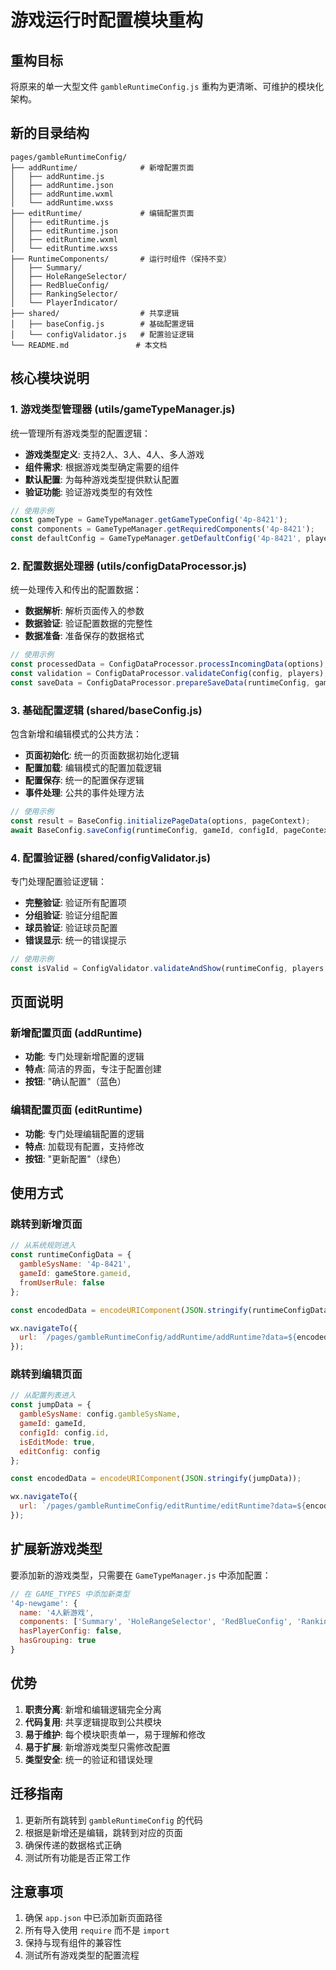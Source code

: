 # 游戏运行时配置模块重构

## 重构目标

将原来的单一大型文件 `gambleRuntimeConfig.js` 重构为更清晰、可维护的模块化架构。

## 新的目录结构

```
pages/gambleRuntimeConfig/
├── addRuntime/              # 新增配置页面
│   ├── addRuntime.js
│   ├── addRuntime.json
│   ├── addRuntime.wxml
│   └── addRuntime.wxss
├── editRuntime/             # 编辑配置页面
│   ├── editRuntime.js
│   ├── editRuntime.json
│   ├── editRuntime.wxml
│   └── editRuntime.wxss
├── RuntimeComponents/       # 运行时组件（保持不变）
│   ├── Summary/
│   ├── HoleRangeSelector/
│   ├── RedBlueConfig/
│   ├── RankingSelector/
│   └── PlayerIndicator/
├── shared/                  # 共享逻辑
│   ├── baseConfig.js        # 基础配置逻辑
│   └── configValidator.js   # 配置验证逻辑
└── README.md               # 本文档
```

## 核心模块说明

### 1. 游戏类型管理器 (utils/gameTypeManager.js)

统一管理所有游戏类型的配置逻辑：

- **游戏类型定义**: 支持2人、3人、4人、多人游戏
- **组件需求**: 根据游戏类型确定需要的组件
- **默认配置**: 为每种游戏类型提供默认配置
- **验证功能**: 验证游戏类型的有效性

```javascript
// 使用示例
const gameType = GameTypeManager.getGameTypeConfig('4p-8421');
const components = GameTypeManager.getRequiredComponents('4p-8421');
const defaultConfig = GameTypeManager.getDefaultConfig('4p-8421', players);
```

### 2. 配置数据处理器 (utils/configDataProcessor.js)

统一处理传入和传出的配置数据：

- **数据解析**: 解析页面传入的参数
- **数据验证**: 验证配置数据的完整性
- **数据准备**: 准备保存的数据格式

```javascript
// 使用示例
const processedData = ConfigDataProcessor.processIncomingData(options);
const validation = ConfigDataProcessor.validateConfig(config, players);
const saveData = ConfigDataProcessor.prepareSaveData(runtimeConfig, gameId, configId);
```

### 3. 基础配置逻辑 (shared/baseConfig.js)

包含新增和编辑模式的公共方法：

- **页面初始化**: 统一的页面数据初始化逻辑
- **配置加载**: 编辑模式的配置加载逻辑
- **配置保存**: 统一的配置保存逻辑
- **事件处理**: 公共的事件处理方法

```javascript
// 使用示例
const result = BaseConfig.initializePageData(options, pageContext);
await BaseConfig.saveConfig(runtimeConfig, gameId, configId, pageContext);
```

### 4. 配置验证器 (shared/configValidator.js)

专门处理配置验证逻辑：

- **完整验证**: 验证所有配置项
- **分组验证**: 验证分组配置
- **球员验证**: 验证球员配置
- **错误显示**: 统一的错误提示

```javascript
// 使用示例
const isValid = ConfigValidator.validateAndShow(runtimeConfig, players, gambleSysName);
```

## 页面说明

### 新增配置页面 (addRuntime)

- **功能**: 专门处理新增配置的逻辑
- **特点**: 简洁的界面，专注于配置创建
- **按钮**: "确认配置"（蓝色）

### 编辑配置页面 (editRuntime)

- **功能**: 专门处理编辑配置的逻辑
- **特点**: 加载现有配置，支持修改
- **按钮**: "更新配置"（绿色）

## 使用方式

### 跳转到新增页面

```javascript
// 从系统规则进入
const runtimeConfigData = {
  gambleSysName: '4p-8421',
  gameId: gameStore.gameid,
  fromUserRule: false
};

const encodedData = encodeURIComponent(JSON.stringify(runtimeConfigData));

wx.navigateTo({
  url: `/pages/gambleRuntimeConfig/addRuntime/addRuntime?data=${encodedData}`
});
```

### 跳转到编辑页面

```javascript
// 从配置列表进入
const jumpData = {
  gambleSysName: config.gambleSysName,
  gameId: gameId,
  configId: config.id,
  isEditMode: true,
  editConfig: config
};

const encodedData = encodeURIComponent(JSON.stringify(jumpData));

wx.navigateTo({
  url: `/pages/gambleRuntimeConfig/editRuntime/editRuntime?data=${encodedData}`
});
```

## 扩展新游戏类型

要添加新的游戏类型，只需要在 `GameTypeManager.js` 中添加配置：

```javascript
// 在 GAME_TYPES 中添加新类型
'4p-newgame': {
  name: '4人新游戏',
  components: ['Summary', 'HoleRangeSelector', 'RedBlueConfig', 'RankingSelector'],
  hasPlayerConfig: false,
  hasGrouping: true
}
```

## 优势

1. **职责分离**: 新增和编辑逻辑完全分离
2. **代码复用**: 共享逻辑提取到公共模块
3. **易于维护**: 每个模块职责单一，易于理解和修改
4. **易于扩展**: 新增游戏类型只需修改配置
5. **类型安全**: 统一的验证和错误处理

## 迁移指南

1. 更新所有跳转到 `gambleRuntimeConfig` 的代码
2. 根据是新增还是编辑，跳转到对应的页面
3. 确保传递的数据格式正确
4. 测试所有功能是否正常工作

## 注意事项

1. 确保 `app.json` 中已添加新页面路径
2. 所有导入使用 `require` 而不是 `import`
3. 保持与现有组件的兼容性
4. 测试所有游戏类型的配置流程 